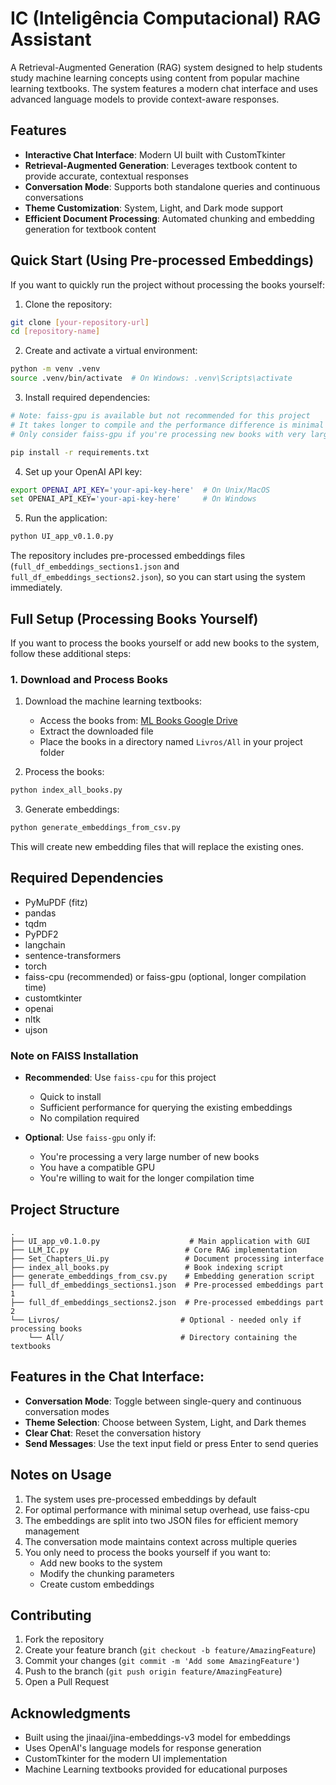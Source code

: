 # IC (Inteligência Computacional) RAG Assistant

A Retrieval-Augmented Generation (RAG) system designed to help students study machine learning concepts using content from popular machine learning textbooks. The system features a modern chat interface and uses advanced language models to provide context-aware responses.

## Features

- **Interactive Chat Interface**: Modern UI built with CustomTkinter
- **Retrieval-Augmented Generation**: Leverages textbook content to provide accurate, contextual responses
- **Conversation Mode**: Supports both standalone queries and continuous conversations
- **Theme Customization**: System, Light, and Dark mode support
- **Efficient Document Processing**: Automated chunking and embedding generation for textbook content

## Quick Start (Using Pre-processed Embeddings)

If you want to quickly run the project without processing the books yourself:

1. Clone the repository:

```bash
git clone [your-repository-url]
cd [repository-name]
```

2. Create and activate a virtual environment:

```bash
python -m venv .venv
source .venv/bin/activate  # On Windows: .venv\Scripts\activate
```

3. Install required dependencies:

```bash
# Note: faiss-gpu is available but not recommended for this project
# It takes longer to compile and the performance difference is minimal for queries
# Only consider faiss-gpu if you're processing new books with very large datasets

pip install -r requirements.txt
```

4. Set up your OpenAI API key:

```bash
export OPENAI_API_KEY='your-api-key-here'  # On Unix/MacOS
set OPENAI_API_KEY='your-api-key-here'     # On Windows
```

5. Run the application:

```bash
python UI_app_v0.1.0.py
```

The repository includes pre-processed embeddings files (`full_df_embeddings_sections1.json` and `full_df_embeddings_sections2.json`), so you can start using the system immediately.

## Full Setup (Processing Books Yourself)

If you want to process the books yourself or add new books to the system, follow these additional steps:

### 1. Download and Process Books

1. Download the machine learning textbooks:

   - Access the books from: [ML Books Google Drive](https://drive.google.com/file/d/1_mYgjK9-vnYD68pHgPie9K8FmYaB9Lzy/view?usp=sharing)
   - Extract the downloaded file
   - Place the books in a directory named `Livros/All` in your project folder
2. Process the books:

```bash
python index_all_books.py
```

3. Generate embeddings:

```bash
python generate_embeddings_from_csv.py
```

This will create new embedding files that will replace the existing ones.

## Required Dependencies

- PyMuPDF (fitz)
- pandas
- tqdm
- PyPDF2
- langchain
- sentence-transformers
- torch
- faiss-cpu (recommended) or faiss-gpu (optional, longer compilation time)
- customtkinter
- openai
- nltk
- ujson

### Note on FAISS Installation

- **Recommended**: Use `faiss-cpu` for this project

  - Quick to install
  - Sufficient performance for querying the existing embeddings
  - No compilation required
- **Optional**: Use `faiss-gpu` only if:

  - You're processing a very large number of new books
  - You have a compatible GPU
  - You're willing to wait for the longer compilation time

## Project Structure

```
.
├── UI_app_v0.1.0.py                    # Main application with GUI
├── LLM_IC.py                          # Core RAG implementation
├── Set_Chapters_Ui.py                 # Document processing interface
├── index_all_books.py                 # Book indexing script
├── generate_embeddings_from_csv.py    # Embedding generation script
├── full_df_embeddings_sections1.json  # Pre-processed embeddings part 1
├── full_df_embeddings_sections2.json  # Pre-processed embeddings part 2
└── Livros/                           # Optional - needed only if processing books
    └── All/                          # Directory containing the textbooks
```

## Features in the Chat Interface:

- **Conversation Mode**: Toggle between single-query and continuous conversation modes
- **Theme Selection**: Choose between System, Light, and Dark themes
- **Clear Chat**: Reset the conversation history
- **Send Messages**: Use the text input field or press Enter to send queries

## Notes on Usage

1. The system uses pre-processed embeddings by default
2. For optimal performance with minimal setup overhead, use faiss-cpu
3. The embeddings are split into two JSON files for efficient memory management
4. The conversation mode maintains context across multiple queries
5. You only need to process the books yourself if you want to:
   - Add new books to the system
   - Modify the chunking parameters
   - Create custom embeddings

## Contributing

1. Fork the repository
2. Create your feature branch (`git checkout -b feature/AmazingFeature`)
3. Commit your changes (`git commit -m 'Add some AmazingFeature'`)
4. Push to the branch (`git push origin feature/AmazingFeature`)
5. Open a Pull Request

## Acknowledgments

- Built using the jinaai/jina-embeddings-v3 model for embeddings
- Uses OpenAI's language models for response generation
- CustomTkinter for the modern UI implementation
- Machine Learning textbooks provided for educational purposes
